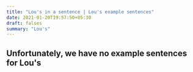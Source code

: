```yaml
---
title: "Lou's in a sentence | Lou's example sentences"
date: 2021-01-20T19:57:50+05:30
draft: falses
summary: "Lou's"
---
```

## Unfortunately, we have no example sentences for Lou's                 
